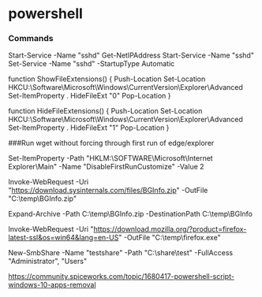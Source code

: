 # powershell

### Commands
Start-Service -Name "sshd"
Get-NetIPAddress
Start-Service -Name "sshd"
Set-Service -Name "sshd" -StartupType Automatic

function ShowFileExtensions() 
{
    Push-Location
    Set-Location HKCU:\Software\Microsoft\Windows\CurrentVersion\Explorer\Advanced
    Set-ItemProperty . HideFileExt "0"
    Pop-Location
}

function HideFileExtensions() 
{
    Push-Location
    Set-Location HKCU:\Software\Microsoft\Windows\CurrentVersion\Explorer\Advanced
    Set-ItemProperty . HideFileExt "1"
    Pop-Location
}

###Run wget without forcing through first run of edge/explorer

Set-ItemProperty -Path "HKLM:\SOFTWARE\Microsoft\Internet Explorer\Main" -Name "DisableFirstRunCustomize" -Value 2

Invoke-WebRequest -Uri "https://download.sysinternals.com/files/BGInfo.zip" -OutFile "C:\temp\BGInfo.zip"

Expand-Archive -Path C:\temp\BGInfo.zip -DestinationPath C:\temp\BGInfo

Invoke-WebRequest -Uri "https://download.mozilla.org/?product=firefox-latest-ssl&os=win64&lang=en-US" -OutFile "C:\temp\firefox.exe"

New-SmbShare -Name "testshare" -Path "C:\share\test" -FullAccess "Administrator", "Users"

https://community.spiceworks.com/topic/1680417-powershell-script-windows-10-apps-removal

